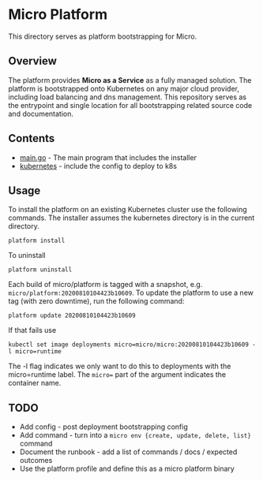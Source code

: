 # Micro Platform

This directory serves as platform bootstrapping for Micro.

## Overview

The platform provides **Micro as a Service** as a fully managed solution. The platform is 
bootstrapped onto Kubernetes on any major cloud provider, including load balancing and 
dns management. This repository serves as the entrypoint and single location for all bootstrapping
related source code and documentation.

## Contents

- [main.go](main.go) - The main program that includes the installer
- [kubernetes](kubernetes) - include the config to deploy to k8s

## Usage

To install the platform on an existing Kubernetes cluster use the following commands. 
The installer assumes the kubernetes directory is in the current directory.

```
platform install
```

To uninstall

```
platform uninstall
```

Each build of micro/platform is tagged with a snapshot, e.g. `micro/platform:20200810104423b10609`. To update the platform
to use a new tag (with zero downtime), run the following command: 

```
platform update 20200810104423b10609
```

If that fails use

```
kubectl set image deployments micro=micro/micro:20200810104423b10609 -l micro=runtime
```

The -l flag indicates we only want to do this to deployments with the micro=runtime label. 
The `micro=` part of the argument indicates the container name.

## TODO

- Add config - post deployment bootstrapping config
- Add command - turn into a `micro env {create, update, delete, list}` command
- Document the runbook - add a list of commands / docs / expected outcomes
- Use the platform profile and define this as a micro platform binary
